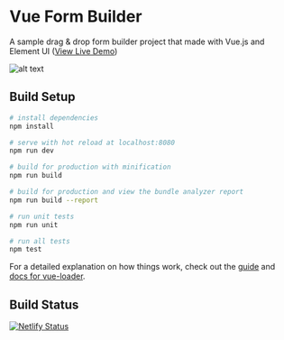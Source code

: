 # Vue Form Builder

A sample drag & drop form builder project that made with Vue.js and Element UI ([View Live Demo](https://vue-formbuilder.netlify.com/))

![alt text](https://d15k2d11r6t6rl.cloudfront.net/public/users/Integrators/0db9f180-d222-4b2b-9371-cf9393bf4764/c69e8df5-3118-4e31-8e2b-c875e264bf55/form-builder-vue.png "Vue Form Builder Screenshot")



## Build Setup

``` bash
# install dependencies
npm install

# serve with hot reload at localhost:8080
npm run dev

# build for production with minification
npm run build

# build for production and view the bundle analyzer report
npm run build --report

# run unit tests
npm run unit

# run all tests
npm test
```

For a detailed explanation on how things work, check out the [guide](http://vuejs-templates.github.io/webpack/) and [docs for vue-loader](http://vuejs.github.io/vue-loader).

## Build Status

[![Netlify Status](https://api.netlify.com/api/v1/badges/8760c6ba-1858-40ef-b046-f0b52e21e66c/deploy-status)](https://app.netlify.com/sites/dsi-forms/deploys)
